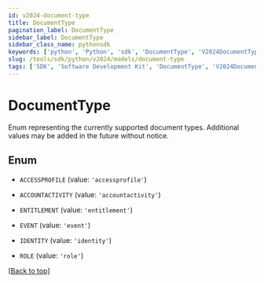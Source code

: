 ```yaml
---
id: v2024-document-type
title: DocumentType
pagination_label: DocumentType
sidebar_label: DocumentType
sidebar_class_name: pythonsdk
keywords: ['python', 'Python', 'sdk', 'DocumentType', 'V2024DocumentType'] 
slug: /tools/sdk/python/v2024/models/document-type
tags: ['SDK', 'Software Development Kit', 'DocumentType', 'V2024DocumentType']
---
```


# DocumentType

Enum representing the currently supported document types.  Additional values may be added in the future without notice.

## Enum

* `ACCESSPROFILE` (value: `'accessprofile'`)

* `ACCOUNTACTIVITY` (value: `'accountactivity'`)

* `ENTITLEMENT` (value: `'entitlement'`)

* `EVENT` (value: `'event'`)

* `IDENTITY` (value: `'identity'`)

* `ROLE` (value: `'role'`)

[[Back to top]](#) 

